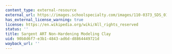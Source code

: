 ```yaml
---
content_type: external-resource
external_url: https://images.schoolspecialty.com/images/110-0373_SDS_011023.pdf
has_external_license_warning: true
license: https://en.wikipedia.org/wiki/All_rights_reserved
status: ''
title: Sargent ART Non-Hardening Modeling Clay
uid: 90b8d6f7-e3b1-4843-ad6d-d8864449721d
wayback_url: ''
---
```


